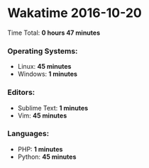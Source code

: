 # Wakatime 2016-10-20

Time Total: **0 hours 47 minutes**

### Operating Systems:
- Linux: **45 minutes** 
- Windows: **1 minutes** 

### Editors:
- Sublime Text: **1 minutes** 
- Vim: **45 minutes** 

### Languages:
- PHP: **1 minutes** 
- Python: **45 minutes** 

